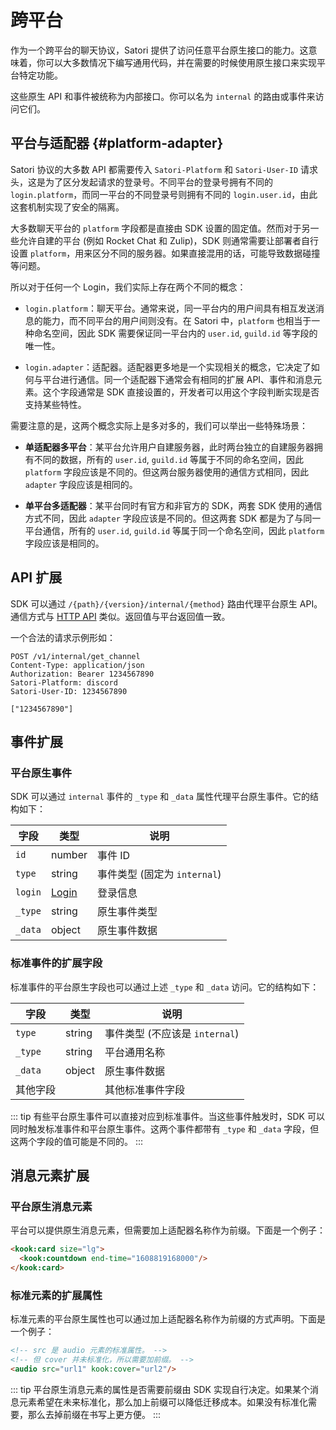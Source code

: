 # 跨平台

作为一个跨平台的聊天协议，Satori 提供了访问任意平台原生接口的能力。这意味着，你可以大多数情况下编写通用代码，并在需要的时候使用原生接口来实现平台特定功能。

这些原生 API 和事件被统称为内部接口。你可以名为 `internal` 的路由或事件来访问它们。

## 平台与适配器 {#platform-adapter}

Satori 协议的大多数 API 都需要传入 `Satori-Platform` 和 `Satori-User-ID` 请求头，这是为了区分发起请求的登录号。不同平台的登录号拥有不同的 `login.platform`，而同一平台的不同登录号则拥有不同的 `login.user.id`，由此这套机制实现了安全的隔离。

大多数聊天平台的 `platform` 字段都是直接由 SDK 设置的固定值。然而对于另一些允许自建的平台 (例如 Rocket Chat 和 Zulip)，SDK 则通常需要让部署者自行设置 `platform`，用来区分不同的服务器。如果直接混用的话，可能导致数据碰撞等问题。

所以对于任何一个 Login，我们实际上存在两个不同的概念：

- `login.platform`：聊天平台。通常来说，同一平台内的用户间具有相互发送消息的能力，而不同平台的用户间则没有。在 Satori 中，`platform` 也相当于一种命名空间，因此 SDK 需要保证同一平台内的 `user.id`, `guild.id` 等字段的唯一性。

- `login.adapter`：适配器。适配器更多地是一个实现相关的概念，它决定了如何与平台进行通信。同一个适配器下通常会有相同的扩展 API、事件和消息元素。这个字段通常是 SDK 直接设置的，开发者可以用这个字段判断实现是否支持某些特性。

需要注意的是，这两个概念实际上是多对多的，我们可以举出一些特殊场景：

- **单适配器多平台**：某平台允许用户自建服务器，此时两台独立的自建服务器拥有不同的数据，所有的 `user.id`, `guild.id` 等属于不同的命名空间，因此 `platform` 字段应该是不同的。但这两台服务器使用的通信方式相同，因此 `adapter` 字段应该是相同的。

- **单平台多适配器**：某平台同时有官方和非官方的 SDK，两套 SDK 使用的通信方式不同，因此 `adapter` 字段应该是不同的。但这两套 SDK 都是为了与同一平台通信，所有的 `user.id`, `guild.id` 等属于同一个命名空间，因此 `platform` 字段应该是相同的。

## API 扩展

SDK 可以通过 `/{path}/{version}/internal/{method}` 路由代理平台原生 API。通信方式与 [HTTP API](../protocol/api.md) 类似。返回值与平台返回值一致。

一个合法的请求示例形如：

```text
POST /v1/internal/get_channel
Content-Type: application/json
Authorization: Bearer 1234567890
Satori-Platform: discord
Satori-User-ID: 1234567890

["1234567890"]
```

## 事件扩展

### 平台原生事件

SDK 可以通过 `internal` 事件的 `_type` 和 `_data` 属性代理平台原生事件。它的结构如下：

| 字段 | 类型 | 说明 |
| --- | --- | --- |
| `id` | number | 事件 ID |
| `type` | string | 事件类型 (固定为 `internal`) |
| `login` | [Login](../resources/login.md) | 登录信息 |
| `_type` | string | 原生事件类型 |
| `_data` | object | 原生事件数据 |

### 标准事件的扩展字段

标准事件的平台原生字段也可以通过上述 `_type` 和 `_data` 访问。它的结构如下：

| 字段 | 类型 | 说明 |
| --- | --- | --- |
| `type` | string | 事件类型 (不应该是 `internal`) |
| `_type` | string | 平台通用名称 |
| `_data` | object | 原生事件数据 |
| 其他字段 |  | 其他标准事件字段 |

::: tip
有些平台原生事件可以直接对应到标准事件。当这些事件触发时，SDK 可以同时触发标准事件和平台原生事件。这两个事件都带有 `_type` 和 `_data` 字段，但这两个字段的值可能是不同的。
:::

## 消息元素扩展

### 平台原生消息元素

平台可以提供原生消息元素，但需要加上适配器名称作为前缀。下面是一个例子：

```html
<kook:card size="lg">
  <kook:countdown end-time="1608819168000"/>
</kook:card>
```

### 标准元素的扩展属性

标准元素的平台原生属性也可以通过加上适配器名称作为前缀的方式声明。下面是一个例子：

```html
<!-- src 是 audio 元素的标准属性。 -->
<!-- 但 cover 并未标准化，所以需要加前缀。 -->
<audio src="url1" kook:cover="url2"/>
```

::: tip
平台原生消息元素的属性是否需要前缀由 SDK 实现自行决定。如果某个消息元素希望在未来标准化，那么加上前缀可以降低迁移成本。如果没有标准化需要，那么去掉前缀在书写上更方便。
:::

